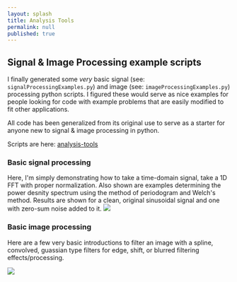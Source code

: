```yaml
---
layout: splash
title: Analysis Tools
permalink: null
published: true
---
```


## Signal & Image Processing example scripts

I finally generated some _very_ basic signal (see: `signalProcessingExamples.py`) and image (see: `imageProcessingExamples.py`) processing python scripts. 
I figured these would serve as nice examples for people looking for code with example problems that are easily modified to fit other applications.  

All code has been generalized from its original use to serve as a starter for anyone new to signal & image processing in python.  

Scripts are here: [analysis-tools](https://github.com/richkylet/analysis-tools)

### Basic signal processing
Here, I'm simply demonstrating how to take a time-domain signal, take a 1D FFT with proper normalization. Also shown are examples determining the power desnity spectrum using the method of periodogram and Welch's method. Results are shown for a clean, original sinusoidal signal and one with zero-sum noise added to it. 
![]({{site.baseurl}}https://github.com/richkylet/analysis-tools/blob/gh-pages/images/signalProcessPic.jpeg?raw=true)


### Basic image processing
Here are a few very basic introductions to filter an image with a spline, convolved, guassian type filters for edge, shift, or blurred filtering effects/processing. 

![]({{site.baseurl}}https://github.com/richkylet/richkylet.github.io/blob/master/images/cavitationsound.jpg?raw=true)








